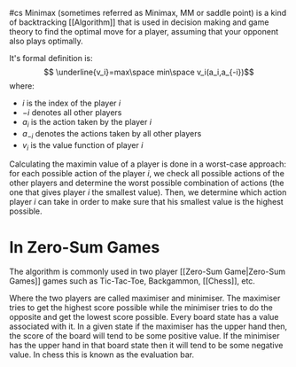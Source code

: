 #cs
Minimax (sometimes referred as Minimax, MM or saddle point) is a kind of backtracking [[Algorithm]] that is used in decision making and game theory to find the optimal move for a player, assuming that your opponent also plays optimally.

It's formal definition is:
$$ \underline{v_i}=max\space min\space v_i(a_i,a_{-i})$$
where: 
- $i$ is the index of the player $i$
- $-i$ denotes all other players 
- $a_i$ is the action taken by the player $i$
- $a_{-i}$ denotes the actions taken by all other players
- $v_i$ is the value function of player $i$

Calculating the maximin value of a player is done in a worst-case approach: for each possible action of the player $i$, we check all possible actions of the other players and determine the worst possible combination of actions (the one that gives player $i$ the smallest value). Then, we determine which action player $i$ can take in order to make sure that his smallest value is the highest possible.

# In Zero-Sum Games
The algorithm is commonly used in two player [[Zero-Sum Game|Zero-Sum Games]] games such as Tic-Tac-Toe, Backgammon, [[Chess]], etc. 

Where the two players are called maximiser and minimiser. The maximiser tries to get the highest score possible while the minimiser tries to do the opposite and get the lowest score possible. Every board state has a value associated with it. In a given state if the maximiser has the upper hand then, the score of the board will tend to be some positive value. If the minimiser has the upper hand in that board state then it will tend to be some negative value. In chess this is known as the evaluation bar.